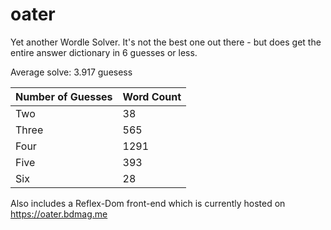 # oater

Yet another Wordle Solver. It's not the best one out there - but does get the entire answer dictionary in 6 guesses or less.

Average solve: 3.917 guesess

| Number of Guesses | Word Count |
| --- | --- |
| Two | 38 |
| Three | 565 |
| Four | 1291 |
| Five | 393 |
| Six | 28 |

Also includes a Reflex-Dom front-end which is currently hosted on https://oater.bdmag.me


